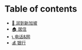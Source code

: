 # Table of contents

* [🏃 润到新加坡](README.md)
* [🏠 居住](ju-zhu.md)
* [📞 电话&网](dian-hua-wang.md)
* [💰 银行](yin-hang.md)
